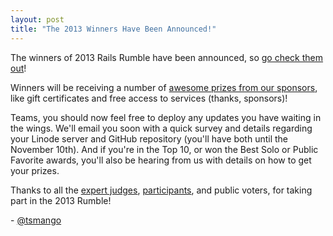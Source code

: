 ```yaml
---
layout: post
title: "The 2013 Winners Have Been Announced!"
---
```


The winners of 2013 Rails Rumble have been announced, so [go check them out](http://railsrumble.com/entries/winners)!

Winners will be receiving a number of [awesome prizes from our sponsors](http://blog.railsrumble.com/2013/10/04/omg-prizes/), like gift certificates and free access to services (thanks, sponsors)!

Teams, you should now feel free to deploy any updates you have waiting in the wings. We'll email you soon with a quick survey and details regarding your Linode server and GitHub repository (you'll have both until the November 10th). And if you're in the Top 10, or won the Best Solo or Public Favorite awards, you'll also be hearing from us with details on how to get your prizes.

Thanks to all the [expert judges](http://railsrumble.com/experts), [participants](http://railsrumble.com/participants), and public voters, for taking part in the 2013 Rumble!

\- [@tsmango](https://twitter.com/tsmango)